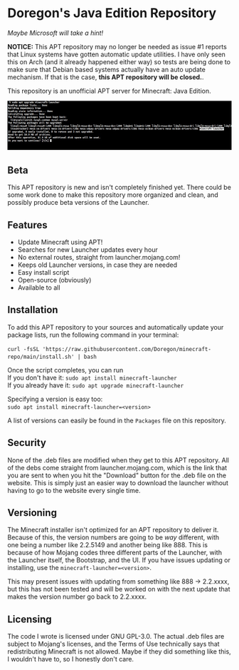 # Doregon's Java Edition Repository

*Maybe Microsoft will take a hint!*

**NOTICE:** This APT repository may no longer be needed as issue #1 reports that Linux systems have gotten automatic update utilities. I have only seen this on Arch (and it already happened either way) so tests are being done to make sure that Debian based systems actually have an auto update mechanism. If that is the case, **this APT repository will be closed.**.

This repository is an unofficial APT server for Minecraft: Java Edition.

![](assets/sudo-apt-upgrade.jpeg)

## Beta

This APT repository is new and isn't completely finished yet. There could be some work done to make this repository more organized and clean, and possibly produce beta versions of the Launcher.

## Features

- Update Minecraft using APT!
- Searches for new Launcher updates every hour
- No external routes, straight from launcher.mojang.com!
- Keeps old Launcher versions, in case they are needed
- Easy install script
- Open-source (obviously)
- Available to all

## Installation

To add this APT repository to your sources and automatically update your package lists, run the following command in your terminal:

`curl -fsSL 'https://raw.githubusercontent.com/Doregon/minecraft-repo/main/install.sh' | bash`

Once the script completes, you can run   
If you don't have it: `sudo apt install minecraft-launcher`  
If you already have it: `sudo apt upgrade minecraft-launcher`

Specifying a version is easy too:  
`sudo apt install minecraft-launcher=<version>`

A list of versions can easily be found in the `Packages` file on this repository.

## Security

None of the .deb files are modified when they get to this APT repository. All of the debs come straight from launcher.mojang.com, which is the link that you are sent to when you hit the "Download" button for the .deb file on the website. This is simply just an easier way to download the launcher without having to go to the website every single time.

## Versioning

The Minecraft installer isn't optimized for an APT repository to deliver it. Because of this, the version numbers are going to be _way_ different, with one being a number like 2.2.5149 and another being like 888. This is because of how Mojang codes three different parts of the Launcher, with the Launcher itself, the Bootstrap, and the UI. If you have issues updating or installing, use the `minecraft-launcher=<version>`.

This may present issues with updating from something like 888 -> 2.2.xxxx, but this has not been tested and will be worked on with the next update that makes the version number go back to 2.2.xxxx.
  
## Licensing

The code I wrote is licensed under GNU GPL-3.0. The actual .deb files are subject to Mojang's licenses, and the Terms of Use technically says that redistributing Minecraft is not allowed. Maybe if they did something like this, I wouldn't have to, so I honestly don't care.
